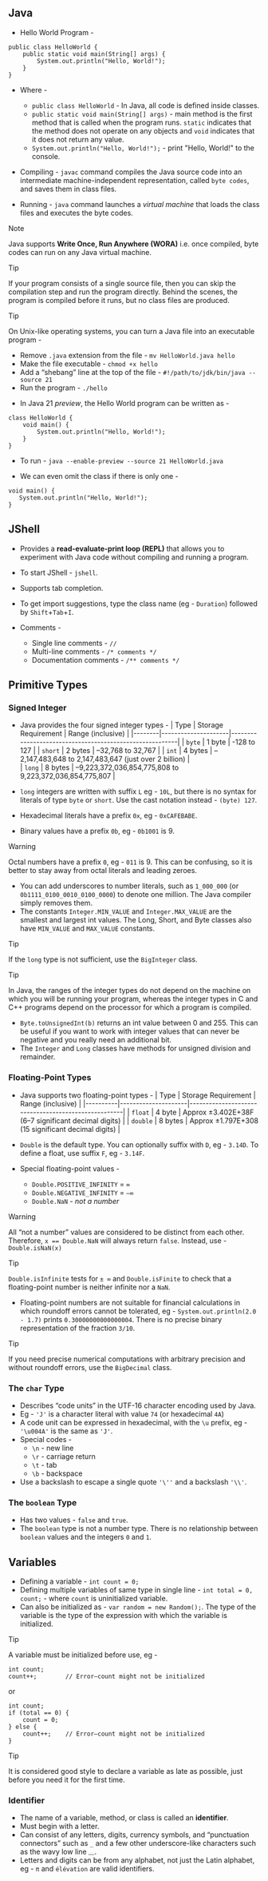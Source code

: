 ## Java

- Hello World Program -

```
public class HelloWorld {
    public static void main(String[] args) {
        System.out.println("Hello, World!");
    }
}
```

- Where -

  - `public class HelloWorld` - In Java, all code is defined inside classes.
  - `public static void main(String[] args)` - main method is the first method that is called when the program runs. `static` indicates that the method does not operate on any objects and `void` indicates that it does not return any value.
  - `System.out.println("Hello, World!");` - print "Hello, World!" to the console.

- Compiling - `javac` command compiles the Java source code into an intermediate machine-independent representation, called `byte codes`, and saves them in class files.
- Running - `java` command launches a _virtual machine_ that loads the class files and executes the byte codes.

> [!NOTE]
> Java supports **Write Once, Run Anywhere (WORA)** i.e. once compiled, byte codes can run on any Java virtual machine.

> [!TIP]
> If your program consists of a single source file, then you can skip the compilation step and run the program directly. Behind the scenes, the program is compiled before it runs, but no class files are produced.

> [!TIP]
> On Unix-like operating systems, you can turn a Java file into an executable program -
>
> - Remove `.java` extension from the file - `mv HelloWorld.java hello`
> - Make the file executable - `chmod +x hello`
> - Add a “shebang” line at the top of the file - `#!/path/to/jdk/bin/java --source 21`
> - Run the program - `./hello`

- In Java 21 _preview_, the Hello World program can be written as -

```
class HelloWorld {
    void main() {
        System.out.println("Hello, World!");
    }
}
```

- To run - `java --enable-preview --source 21 HelloWorld.java`

- We can even omit the class if there is only one -

```
void main() {
   System.out.println("Hello, World!");
}
```

## JShell

- Provides a **read-evaluate-print loop (REPL)** that allows you to experiment with Java code without compiling and running a program.
- To start JShell - `jshell`.
- Supports tab completion.
- To get import suggestions, type the class name (eg - `Duration`) followed by `Shift`+`Tab`+`I`.

- Comments -
  - Single line comments - `//`
  - Multi-line comments - `/* comments */`
  - Documentation comments - `/** comments */`

## Primitive Types

### Signed Integer

- Java provides the four signed integer types -
  | Type   | Storage Requirement | Range (inclusive)                                       |
  |--------|---------------------|---------------------------------------------------------|
  | `byte` | 1 byte              | -128 to 127                                             |
  | `short`  | 2 bytes           | –32,768 to 32,767                                       |
  | `int`    | 4 bytes           | –2,147,483,648 to 2,147,483,647 (just over 2 billion)   |  
  | `long`   | 8 bytes           | –9,223,372,036,854,775,808 to 9,223,372,036,854,775,807 |

- `long` integers are written with suffix `L` eg - `10L`, but there is no syntax for literals of type `byte` or `short`. Use the cast notation instead - `(byte) 127`.
- Hexadecimal literals have a prefix `0x`, eg - `0xCAFEBABE`. 
- Binary values have a prefix `0b`, eg - `0b1001` is 9.

> [!WARNING]
> Octal numbers have a prefix `0`, eg - `011` is 9. This can be confusing, so it is better to stay away from octal literals and leading zeroes.

- You can add underscores to number literals, such as `1_000_000` (or `0b1111_0100_0010_0100_0000`) to denote one million. The Java compiler simply removes them.
- The constants `Integer.MIN_VALUE` and `Integer.MAX_VALUE` are the smallest and largest int values. The Long, Short, and Byte classes also have `MIN_VALUE` and `MAX_VALUE` constants.

> [!TIP]
> If the `long` type is not sufficient, use the `BigInteger` class.

> [!TIP]
> In Java, the ranges of the integer types do not depend on the machine on which you will be running your program, whereas the integer types in C and C++ programs depend on the processor for which a program is compiled.

- `Byte.toUnsignedInt(b)` returns an int value between 0 and 255. This can be useful if you want to work with integer values that can never be negative and you really need an additional bit.
- The `Integer` and `Long` classes have methods for unsigned division and remainder.


### Floating-Point Types

- Java supports two floating-point types -
  | Type     | Storage Requirement | Range (inclusive)                                   |
  |----------|---------------------|-----------------------------------------------------|
  | `float`  | 4 byte              | Approx ±3.402E+38F (6–7 significant decimal digits) |
  | `double` | 8 bytes             | Approx ±1.797E+308 (15 significant decimal digits)  |

- `Double` is the default type. You can optionally suffix with `D`, eg - `3.14D`. To define a float, use suffix `F`, eg - `3.14F`.

- Special floating-point values -
  - `Double.POSITIVE_INFINITY` = `∞`
  - `Double.NEGATIVE_INFINITY` = `–∞`
  - `Double.NaN` - _not a number_

> [!WARNING]
> All “not a number” values are considered to be distinct from each other. Therefore, `x == Double.NaN` will always return `false`.
> Instead, use - `Double.isNaN(x)`

> [!TIP]
> `Double.isInfinite` tests for `± ∞` and `Double.isFinite` to check that a floating-point number is neither infinite nor a `NaN`.

- Floating-point numbers are not suitable for financial calculations in which roundoff errors cannot be tolerated, eg - `System.out.println(2.0 - 1.7)` prints `0.30000000000000004`. There is no precise binary representation of the fraction `3/10`.

> [!TIP]
> If you need precise numerical computations with arbitrary precision and without roundoff errors, use the `BigDecimal` class.

### The `char` Type

- Describes “code units” in the UTF-16 character encoding used by Java.
- Eg - `'J'` is a character literal with value `74` (or hexadecimal `4A`)
- A code unit can be expressed in hexadecimal, with the `\u` prefix, eg - `'\u004A'` is the same as `'J'`.
- Special codes - 
  - `\n` - new line
  - `\r` - carriage return
  - `\t` - tab
  - `\b` - backspace
- Use a backslash to escape a single quote `'\''` and a backslash `'\\'`.

### The `boolean` Type

- Has two values - `false` and `true`.
- The `boolean` type is not a number type. There is no relationship between `boolean` values and the integers `0` and `1`.

## Variables

- Defining a variable - `int count = 0;`
- Defining multiple variables of same type in single line - `int total = 0, count;` - where `count` is uninitialized variable.
- Can also be initialized as - `var random = new Random();`. The type of the variable is the type of the expression with which the variable is initialized.

> [!TIP]
> A variable must be initialized before use, eg -
> ```
> int count;
> count++;        // Error—count might not be initialized
> ```
> or
> ```
> int count;
> if (total == 0) {
>     count = 0;
> } else {
>     count++;    // Error—count might not be initialized
> }
> ```

> [!TIP]
> It is considered good style to declare a variable as late as possible, just before you need it for the first time.

### Identifier
- The name of a variable, method, or class is called an **identifier**.
- Must begin with a letter. 
- Can consist of any letters, digits, currency symbols, and “punctuation connectors” such as `_` and a few other underscore-like characters such as the wavy low line `﹏`.
- Letters and digits can be from any alphabet, not just the Latin alphabet, eg - `π` and `élévation` are valid identifiers.
